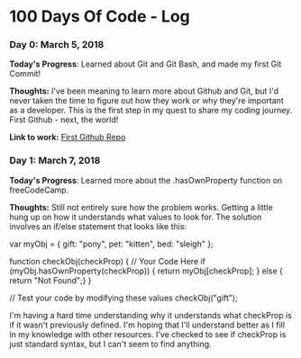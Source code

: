 # 100 Days Of Code - Log

### Day 0: March 5, 2018

**Today's Progress**: Learned about Git and Git Bash, and made my first Git Commit!

**Thoughts:** I've been meaning to learn more about Github and Git, but I'd never taken the time to figure out how they work or why they're important as a developer. This is the first step in my quest to share my coding journey. First Github - next, the world!

**Link to work:** [First Github Repo](https://github.com/emilyrhanka/myappsample)

### Day 1: March 7, 2018

**Today's Progress**: Learned more about the .hasOwnProperty function on freeCodeCamp.

**Thoughts:** Still not entirely sure how the problem works. Getting a little hung up on how it understands what values to look for. The solution involves an if/else statement that looks like this:
  
  var myObj = {
  gift: "pony",
  pet: "kitten",
  bed: "sleigh"
};

function checkObj(checkProp) {
  // Your Code Here
  if (myObj.hasOwnProperty(checkProp)) {
    return myObj[checkProp];
  } else {
    return "Not Found";}
}

// Test your code by modifying these values
checkObj("gift");


I'm having a hard time understanding why it understands what checkProp is if it wasn't previously defined. I'm hoping that I'll understand better as I fill in my knowledge with other resources. I've checked to see if checkProp is just standard syntax, but I can't seem to find anything.
